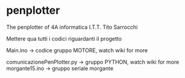 # penplotter
The penplotter of 4A informatica I.T.T. Tito Sarrocchi

Mettere qua tutti i codici riguardanti il progetto

Main.ino -> codice gruppo MOTORE, watch wiki for more

comunicazionePenPlotter.py -> gruppo PYTHON, watch wiki for more
morgante15.ino -> gruppo seriale morgante 
